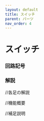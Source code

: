 ```yaml
---
layout: default
title: スイッチ
parent: パーツ
nav_order: 4
---
```


# スイッチ

### 回路記号

### 解説
//各足の解説

//機能概要

//補足説明